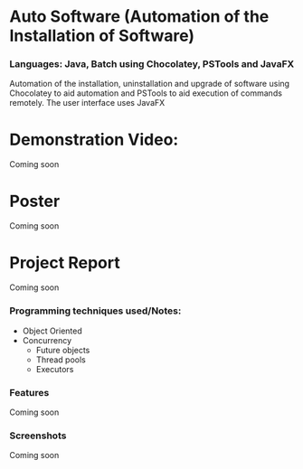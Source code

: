 # Auto Software (Automation of the Installation of Software)
### **Languages:** Java, Batch using Chocolatey, PSTools and JavaFX
Automation of the installation, uninstallation and upgrade of software using Chocolatey to aid automation and PSTools to aid execution of commands remotely.
The user interface uses JavaFX

# Demonstration Video:
Coming soon

# Poster
Coming soon

# Project Report
Coming soon

### **Programming techniques used/Notes:**
-  Object Oriented 
- Concurrency
	- Future objects
	- Thread pools
	- Executors

### **Features**
Coming soon

### **Screenshots**
Coming soon

